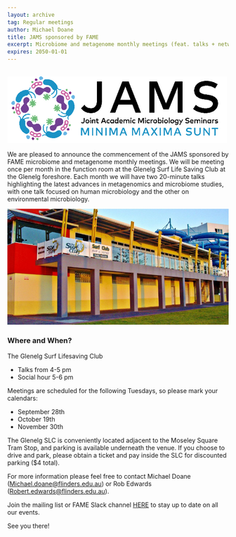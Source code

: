 ```yaml
---
layout: archive
tag: Regular meetings
author: Michael Doane
title: JAMS sponsored by FAME
excerpt: Microbiome and metagenome monthly meetings (feat. talks + networking)
expires: 2050-01-01
---
```


<br>
<img src="/assets/images/JAMS-logo.png" width="500"/>

We are pleased to announce the commencement of the JAMS sponsored by FAME microbiome and metagenome monthly meetings. 
We will be meeting once per month in the function room at the Glenelg Surf Life Saving Club at the Glenelg foreshore.
Each month we will have two 20-minute talks highlighting the latest advances in metagenomics and microbiome studies, 
with one talk focused on human microbiology and the other on environmental microbiology.

![](/assets/images/glenelg-slc.jpg)

### Where and When?
The Glenelg Surf Lifesaving Club
 - Talks from 4-5 pm
 - Social hour 5-6 pm

Meetings are scheduled for the following Tuesdays, so please mark your calendars:
 - September 28th
 - October 19th
 - November 30th

The Glenelg SLC is conveniently located adjacent to the Moseley Square Tram Stop, and parking is available underneath 
the venue. If you choose to drive and park, please obtain a ticket and pay inside the SLC for discounted parking 
($4 total).

For more information please feel free to contact Michael Doane (Michael.doane@flinders.edu.au) or Rob Edwards 
(Robert.edwards@flinders.edu.au). 

Join the mailing list or FAME Slack channel [HERE](/follow-us/) to stay up to date on all our events.

See you there!
